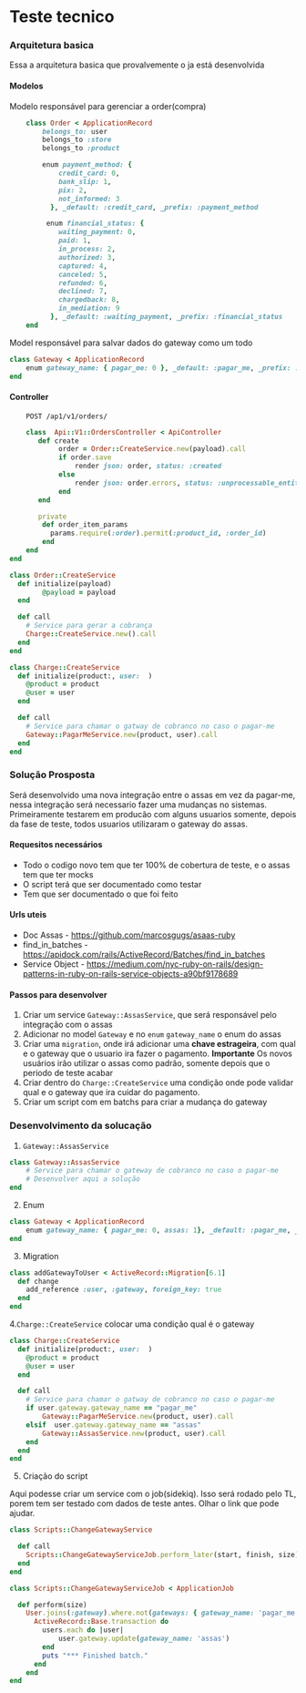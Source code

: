 # Teste tecnico

### Arquitetura basica
Essa a arquitetura basica que provalvemente o ja está desenvolvida

#### Modelos
Modelo responsável para gerenciar a order(compra)
```ruby
    class Order < ApplicationRecord
        belongs_to: user
        belongs_to :store
        belongs_to :product

        enum payment_method: {
            credit_card: 0,
            bank_slip: 1,
            pix: 2,
            not_informed: 3
          }, _default: :credit_card, _prefix: :payment_method

         enum financial_status: {
            waiting_payment: 0,
            paid: 1,
            in_process: 2,
            authorized: 3,
            captured: 4,
            canceled: 5,
            refunded: 6,
            declined: 7,
            chargedback: 8,
            in_mediation: 9
          }, _default: :waiting_payment, _prefix: :financial_status
    end
```

Model responsável para salvar dados do gateway como um todo

```ruby
class Gateway < ApplicationRecord
    enum gateway_name: { pagar_me: 0 }, _default: :pagar_me, _prefix: :financial_status
end
```
#### Controller
```
    POST /ap1/v1/orders/
```

```ruby
    class  Api::V1::OrdersController < ApiController
       def create
            order = Order::CreateService.new(payload).call
            if order.save
                render json: order, status: :created
            else
                render json: order.errors, status: :unprocessable_entity
            end
       end

       private
        def order_item_params
          params.require(:order).permit(:product_id, :order_id)
        end
    end
end
```

```ruby
class Order::CreateService
  def initialize(payload)
        @payload = payload
  end

  def call
    # Service para gerar a cobrança
    Charge::CreateService.new().call
  end
end
```

```ruby
class Charge::CreateService
  def initialize(product:, user:  )
    @product = product
    @user = user
  end

  def call
    # Service para chamar o gatway de cobranco no caso o pagar-me
    Gateway::PagarMeService.new(product, user).call
  end
end
```


### Solução Prosposta
Será desenvolvido uma nova integração entre o assas em vez da pagar-me, nessa integração será necessario fazer uma mudanças no sistemas. Primeiramente testarem em producão com alguns usuarios somente, depois da fase de teste, todos usuarios utilizaram o gateway do assas.

#### Requesitos necessários
- Todo o codigo novo tem que ter 100% de cobertura de teste, e o assas tem que ter mocks
- O script terá que ser documentado como testar
- Tem que ser documentado o que foi feito

#### Urls uteis
- Doc Assas - https://github.com/marcosgugs/asaas-ruby
- find_in_batches - https://apidock.com/rails/ActiveRecord/Batches/find_in_batches
- Service Object - https://medium.com/nyc-ruby-on-rails/design-patterns-in-ruby-on-rails-service-objects-a90bf9178689

#### Passos para desenvolver
1. Criar um service `Gateway::AssasService`, que será responsável pelo integração com o assas
2. Adicionar no model `Gateway`  e no `enum` `gateway_name` o enum do assas
3. Criar uma `migration`, onde  irá adicionar uma **chave estrageira**, com qual e o gateway que o usuario ira fazer o pagamento. **Importante** Os novos usuários irão utilizar o assas como padrão, somente depois que o periodo de teste acabar
4. Criar dentro do `Charge::CreateService` uma condição onde pode validar qual e o gateway que ira cuidar do pagamento.
5. Criar um script com em batchs para criar a mudança do gateway

### Desenvolvimento da solucação

1. `Gateway::AssasService`
```ruby
class Gateway::AssasService
    # Service para chamar o gateway de cobranco no caso o pagar-me
    # Desenvolver aqui a solução
end
```
2. Enum
```ruby
class Gateway < ApplicationRecord
    enum gateway_name: { pagar_me: 0, assas: 1}, _default: :pagar_me, _prefix: :financial_status
end
```

3. Migration
```ruby
class addGatewayToUser < ActiveRecord::Migration[6.1]
  def change
    add_reference :user, :gateway, foreign_key: true
  end
end

```

4.`Charge::CreateService` colocar uma condição qual é o gateway
```ruby
class Charge::CreateService
  def initialize(product:, user:  )
    @product = product
    @user = user
  end

  def call
    # Service para chamar o gatway de cobranco no caso o pagar-me
    if user.gateway.gateway_name == "pagar_me"
        Gateway::PagarMeService.new(product, user).call
    elsif  user.gateway.gateway_name == "assas"
        Gateway::AssasService.new(product, user).call
    end
  end
end
```

5. Criação do script

Aqui podesse criar um  service com o job(sidekiq). Isso será rodado pelo TL, porem tem ser testado com dados de teste antes. Olhar o link que pode ajudar.

```ruby
class Scripts::ChangeGatewayService

  def call
    Scripts::ChangeGatewayServiceJob.perform_later(start, finish, size)
  end
end
```
```ruby
class Scripts::ChangeGatewayServiceJob < ApplicationJob

  def perform(size)
    User.joins(:gateway).where.not(gateways: { gateway_name: 'pagar_me' }).find_in_batches(start: start, finish: finish, batch_size: size) do |users|
      ActiveRecord::Base.transaction do
        users.each do |user|
            user.gateway.update(gateway_name: 'assas')
        end
        puts "*** Finished batch."
      end
    end
end
